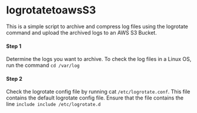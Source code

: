 # logrotatetoawsS3
 
This is a simple script to archive and compress log files using the logrotate
command and upload the archived logs to an AWS S3 Bucket.

#### Step 1
Determine the logs you want to archive. To check the log files in a Linux OS, 
run the command `cd /var/log`

#### Step 2
Check the logrotate config file by running cat `/etc/logrotate.conf`. This
file contains the default logrotate config file. Ensure that the file contains 
the line `include include /etc/logrotate.d`


